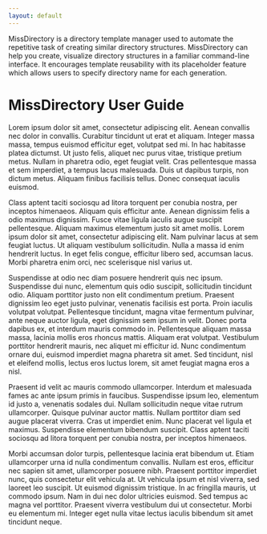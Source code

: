 ```yaml
---
layout: default
---
```



MissDirectory is a directory template manager used to automate the repetitive task of creating similar directory structures.
MissDirectory can help you create, visualize directory structures in a familiar command-line interface.
It encourages template reusability with its placeholder feature which allows users to specify directory name for each generation.


# MissDirectory User Guide

Lorem ipsum dolor sit amet, consectetur adipiscing elit. Aenean convallis nec dolor in convallis. Curabitur tincidunt ut erat et aliquam. Integer massa massa, tempus euismod efficitur eget, volutpat sed mi. In hac habitasse platea dictumst. Ut justo felis, aliquet nec purus vitae, tristique pretium metus. Nullam in pharetra odio, eget feugiat velit. Cras pellentesque massa et sem imperdiet, a tempus lacus malesuada. Duis ut dapibus turpis, non dictum metus. Aliquam finibus facilisis tellus. Donec consequat iaculis euismod.

Class aptent taciti sociosqu ad litora torquent per conubia nostra, per inceptos himenaeos. Aliquam quis efficitur ante. Aenean dignissim felis a odio maximus dignissim. Fusce vitae ligula iaculis augue suscipit pellentesque. Aliquam maximus elementum justo sit amet mollis. Lorem ipsum dolor sit amet, consectetur adipiscing elit. Nam pulvinar lacus at sem feugiat luctus. Ut aliquam vestibulum sollicitudin. Nulla a massa id enim hendrerit luctus. In eget felis congue, efficitur libero sed, accumsan lacus. Morbi pharetra enim orci, nec scelerisque nisl varius ut.

Suspendisse at odio nec diam posuere hendrerit quis nec ipsum. Suspendisse dui nunc, elementum quis odio suscipit, sollicitudin tincidunt odio. Aliquam porttitor justo non elit condimentum pretium. Praesent dignissim leo eget justo pulvinar, venenatis facilisis est porta. Proin iaculis volutpat volutpat. Pellentesque tincidunt, magna vitae fermentum pulvinar, ante neque auctor ligula, eget dignissim sem ipsum in velit. Donec porta dapibus ex, et interdum mauris commodo in. Pellentesque aliquam massa massa, lacinia mollis eros rhoncus mattis. Aliquam erat volutpat. Vestibulum porttitor hendrerit mauris, nec aliquet mi efficitur id. Nunc condimentum ornare dui, euismod imperdiet magna pharetra sit amet. Sed tincidunt, nisl et eleifend mollis, lectus eros luctus lorem, sit amet feugiat magna eros a nisl.

Praesent id velit ac mauris commodo ullamcorper. Interdum et malesuada fames ac ante ipsum primis in faucibus. Suspendisse ipsum leo, elementum id justo a, venenatis sodales dui. Nullam sollicitudin neque vitae rutrum ullamcorper. Quisque pulvinar auctor mattis. Nullam porttitor diam sed augue placerat viverra. Cras ut imperdiet enim. Nunc placerat vel ligula et maximus. Suspendisse elementum bibendum suscipit. Class aptent taciti sociosqu ad litora torquent per conubia nostra, per inceptos himenaeos.

Morbi accumsan dolor turpis, pellentesque lacinia erat bibendum ut. Etiam ullamcorper urna id nulla condimentum convallis. Nullam est eros, efficitur nec sapien sit amet, ullamcorper posuere nibh. Praesent porttitor imperdiet nunc, quis consectetur elit vehicula at. Ut vehicula ipsum et nisl viverra, sed laoreet leo suscipit. Ut euismod dignissim tristique. In ac fringilla mauris, ut commodo ipsum. Nam in dui nec dolor ultricies euismod. Sed tempus ac magna vel porttitor. Praesent viverra vestibulum dui ut consectetur. Morbi eu elementum mi. Integer eget nulla vitae lectus iaculis bibendum sit amet tincidunt neque.
